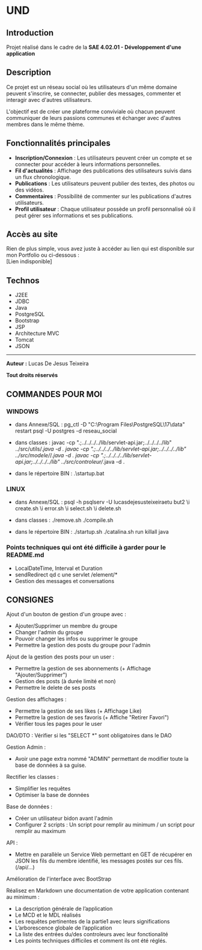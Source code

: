 # UND

## Introduction

Projet réalisé dans le cadre de la **SAE 4.02.01 - Développement d'une application**

## Description

Ce projet est un réseau social où les utilisateurs d'un même domaine peuvent s'inscrire, se connecter, publier des messages, commenter et interagir avec d'autres utilisateurs. 

L'objectif est de créer une plateforme conviviale où chacun peuvent communiquer de leurs passions communes et échanger avec d'autres membres dans le même thème.

## Fonctionnalités principales

- **Inscription/Connexion** : Les utilisateurs peuvent créer un compte et se connecter pour accéder à leurs informations personnelles.
- **Fil d'actualités** : Affichage des publications des utilisateurs suivis dans un flux chronologique.
- **Publications** : Les utilisateurs peuvent publier des textes, des photos ou des vidéos.
- **Commentaires** : Possibilité de commenter sur les publications d'autres utilisateurs.
- **Profil utilisateur** : Chaque utilisateur possède un profil personnalisé où il peut gérer ses informations et ses publications.

## Accès au site

Rien de plus simple, vous avez juste à accéder au lien qui est disponible sur mon Portfolio ou ci-dessous :  \
[Lien indisponible]

## Technos

- J2EE
- JDBC
- Java
- PostgreSQL
- Bootstrap
- JSP
- Architecture MVC
- Tomcat
- JSON

---

**__Auteur :__** Lucas De Jesus Teixeira

**Tout droits réservés**

## COMMANDES POUR MOI 

### WINDOWS
- dans Annexe/SQL : 
pg_ctl -D "C:\Program Files\PostgreSQL\17\data" restart
psql -U postgres -d reseau_social

- dans classes : 
javac -cp ".;../../../../lib/servlet-api.jar;../../../../lib" ../src/utils/*.java -d .
javac -cp ".;../../../../lib/servlet-api.jar;../../../../lib" ../src/modele/*/*.java -d .
javac -cp ".;../../../../lib/servlet-api.jar;../../../../lib" ../src/controleur/*.java -d .

- dans le répertoire BIN : 
.\startup.bat

### LINUX
- dans Annexe/SQL : 
psql -h psqlserv -U lucasdejesusteixeiraetu but2
\i create.sh
\i error.sh
\i select.sh
\i delete.sh

- dans classes :
./remove.sh
./compile.sh

- dans le répertoire BIN : 
./startup.sh
./catalina.sh run
killall java

### Points techniques qui ont été difficile à garder pour le README.md

- LocalDateTime, Interval et Duration
- sendRedirect qd c une servlet /element/*
- Gestion des messages et conversations

## CONSIGNES

Ajout d'un bouton de gestion d'un groupe avec : 
- Ajouter/Supprimer un membre du groupe
- Changer l'admin du groupe
- Pouvoir changer les infos ou supprimer le groupe
- Permettre la gestion des posts du groupe pour l'admin

Ajout de la gestion des posts pour un user :
- Permettre la gestion de ses abonnements (+ Affichage "Ajouter/Supprimer")
- Gestion des posts (à durée limité et non)
- Permettre le delete de ses posts

Gestion des affichages :
- Permettre la gestion de ses likes (+ Affichage Like)
- Permettre la gestion de ses favoris (+ Affiche "Retirer Favori")
- Vérifier tous les pages pour le user

DAO/DTO :
Vérifier si les "SELECT *" sont obligatoires dans le DAO

Gestion Admin :
- Avoir une page extra nommé "ADMIN" permettant de modifier toute la base de données à sa guise.

Rectifier les classes :
- Simplifier les requêtes
- Optimiser la base de données

Base de données :
- Créer un utilisateur bidon avant l'admin
- Configurer 2 scripts : Un script pour remplir au minimum / un script pour remplir au maximum

API :
- Mettre en parallèle un Service Web permettant en GET de récupérer en JSON les fils du membre identifié, les messages postés sur ces fils. (/api/...)

Amélioration de l'interface avec BootStrap

Réalisez en Markdown une documentation de votre application contenant au minimum :
- La description générale de l’application
- Le MCD et le MDL réalisés
- Les requêtes pertinentes de la partie1 avec leurs significations
- L’arborescence globale de l’application
- La liste des entrées du/des controleurs avec leur fonctionalité
- Les points techniques difficiles et comment ils ont été réglés.